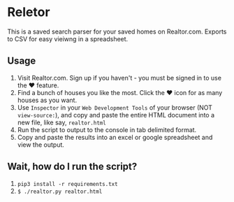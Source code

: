 # Reletor
This is a saved search parser for your saved homes on Realtor.com. Exports to CSV for easy vieiwng in a spreadsheet.

## Usage

1. Visit Realtor.com. Sign up if you haven't - you must be signed in to use the ❤️ feature.
2. Find a bunch of houses you like the most. Click the ❤️ icon for as many houses as you want.
3. Use `Inspector` in your `Web Development Tools` of your browser (NOT `view-source:`), and copy and paste the entire HTML document into a new file, like say, `realtor.html`
4. Run the script to output to the console in tab delimited format.
5. Copy and paste the results into an excel or google spreadsheet and view the output.

## Wait, how do I run the script?

1. `pip3 install -r requirements.txt`
2. `$ ./realtor.py realtor.html`

